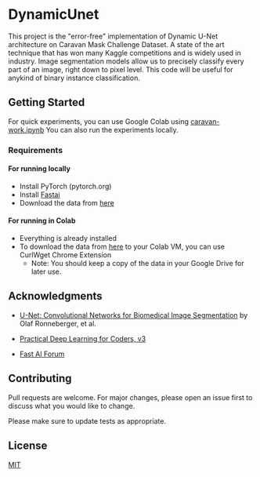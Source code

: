 # DynamicUnet
This project is the "error-free" implementation of Dynamic U-Net architecture on Caravan Mask Challenge Dataset. A state of the art technique that has won many Kaggle competitions and is widely used in industry. Image segmentation models allow us to precisely classify every part of an image, right down to pixel level.
This code will be useful for anykind of binary instance classification.

## Getting Started

For quick experiments, you can use Google Colab using [caravan-work.ipynb](https://colab.research.google.com/github/ashutoshraj/DynamicUnet/blob/master/caravan-work.ipynb) You can also run the experiments locally.

### Requirements

#### For running locally
-   Install PyTorch (pytorch.org)
-   Install [Fastai](https://docs.fast.ai/install.html)
-   Download the data from [here](https://www.kaggle.com/c/carvana-image-masking-challenge/data)

#### For running in Colab
-   Everything is already installed
-   To download the data from [here](https://www.kaggle.com/c/carvana-image-masking-challenge/data) to your Colab VM, you can use CurlWget Chrome Extension
    -   Note: You should keep a copy of the data in your Google Drive for later use.

## Acknowledgments

-   [U-Net: Convolutional Networks for Biomedical Image Segmentation](https://arxiv.org/abs/1505.04597) by Olaf Ronneberger, et al.

-   [Practical Deep Learning for Coders, v3](https://course.fast.ai/)

-   [Fast AI Forum](https://forums.fast.ai/)

## Contributing
Pull requests are welcome. For major changes, please open an issue first to discuss what you would like to change.

Please make sure to update tests as appropriate.

## License
[MIT](https://choosealicense.com/licenses/mit/)
